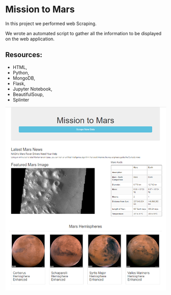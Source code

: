# Mission to Mars

In this project we performed web Scraping. 

We wrote an automated script to gather all the information to be displayed on the web application. 

## Resources: 
- HTML, 
- Python, 
- MongoDB, 
- Flask, 
- Jupyter Notebook,
- BeautifulSoup, 
- Splinter


![Mission-to-Mars](https://github.com/kossakova/Mission-to-Mars/blob/main/Mission-to-Mars.png)
